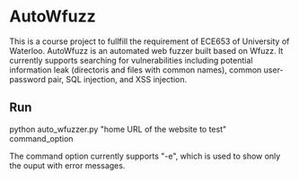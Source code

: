 # AutoWfuzz

This is a course project to fullfill the requirement of ECE653 of University of Waterloo. AutoWfuzz is an automated web fuzzer built based on Wfuzz. It currently supports searching for vulnerabilities including potential information leak (directoris and files with common names), common user-password pair, SQL injection, and XSS injection. 

## Run
python auto_wfuzzer.py "home URL of the website to test" command_option

The command option currently supports "-e", which is used to show only the ouput with error messages. 
